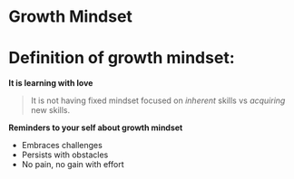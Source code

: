 # Growth Mindset

# Definition of growth mindset:
**It is learning with love**
> It is not having fixed mindset focused on *inherent* skills vs *acquiring* new skills.

**Reminders to your self about growth mindset**
- Embraces challenges
- Persists with obstacles
- No pain, no gain with effort